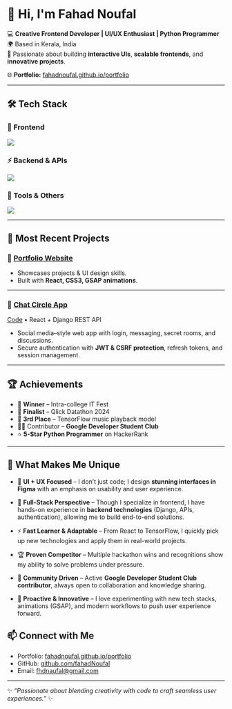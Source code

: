 # 👋 Hi, I'm Fahad Noufal  

💻 **Creative Frontend Developer | UI/UX Enthusiast | Python Programmer**  
🌍 Based in Kerala, India  
🚀 Passionate about building **interactive UIs**, **scalable frontends**, and **innovative projects**.  

🌐 **Portfolio:** [fahadnoufal.github.io/portfolio](https://fahadnoufal.github.io/portfolio/)  

---

## 🛠️ Tech Stack  

### 🚀 Frontend
<p>
  <img src="https://skillicons.dev/icons?i=react,redux,js,html,css,tailwind,figma,gsap" />
</p>

### ⚡ Backend & APIs
<p>
  <img src="https://skillicons.dev/icons?i=django,python,tensorflow,fastapi" />
</p>

### 🔧 Tools & Others
<p>
  <img src="https://skillicons.dev/icons?i=git,github,vscode,npm,webpack" />
</p>

---


## 📂 Most Recent Projects  


### 🔹 [Portfolio Website](https://fahadnoufal.github.io/portfolio/)  
- Showcases projects & UI design skills.  
- Built with **React, CSS3, GSAP animations**.  

---

### 🔹 [Chat Circle App](https://fahadnoufal.github.io/chat-circle/)  
[Code](https://github.com/fahadNoufal/chat-circle) • React + Django REST API  
- Social media–style web app with login, messaging, secret rooms, and discussions.  
- Secure authentication with **JWT & CSRF protection**, refresh tokens, and session management.  

---

## 🏆 Achievements  

- 🥇 **Winner** – Intra-college IT Fest  
- 🏅 **Finalist** – Qlick Datathon 2024  
- 🥉 **3rd Place** – TensorFlow music playback model  
- 👨‍💻 Contributor – **Google Developer Student Club**  
- ⭐ **5-Star Python Programmer** on HackerRank  

---

## 🌟 What Makes Me Unique  


- 🎨 **UI + UX Focused** – I don’t just code; I design **stunning interfaces in Figma** with an emphasis on usability and user experience.  
	  
- 🔄 **Full-Stack Perspective** – Though I specialize in frontend, I have hands-on experience in **backend technologies** (Django, APIs, authentication), allowing me to build end-to-end solutions.  
	  
- ⚡ **Fast Learner & Adaptable** – From React to TensorFlow, I quickly pick up new technologies and apply them in real-world projects.  
	  
- 🏆 **Proven Competitor** – Multiple hackathon wins and recognitions show my ability to solve problems under pressure.  
	  
- 🤝 **Community Driven** – Active **Google Developer Student Club contributor**, always open to collaboration and knowledge sharing.  
	  
- 🚀 **Proactive & Innovative** – I love experimenting with new tech stacks, animations (GSAP), and modern workflows to push user experience forward.  

## 📫 Connect with Me  
- Portfolio: [fahadnoufal.github.io/portfolio](https://fahadnoufal.github.io/portfolio/)  
- GitHub: [github.com/fahadNoufal](https://github.com/fahadNoufal)  
- Email: fhdnaufal@gmail.com

---
✨ *“Passionate about blending creativity with code to craft seamless user experiences.”* ✨
